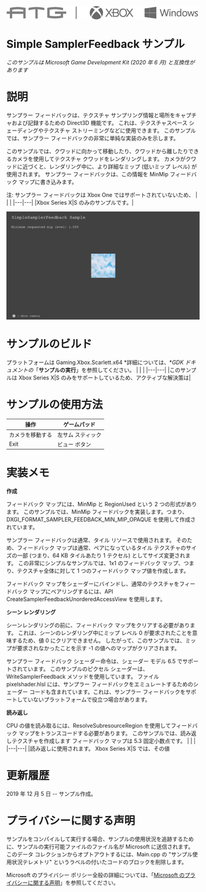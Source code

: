 ![](./media/image1.png)

# Simple SamplerFeedback サンプル

*このサンプルは Microsoft Game Development Kit (2020 年 6 月) と互換性があります*

# 説明

サンプラー フィードバックは、テクスチャ サンプリング情報と場所をキャプチャおよび記録するための Direct3D 機能です。 これは、テクスチャスペース シェーディングやテクスチャ ストリーミングなどに使用できます。 このサンプルでは、サンプラー フィードバックの非常に単純な実装のみを示します。

このサンプルでは、クワッドに向かって移動したり、クワッドから離したりできるカメラを使用してテクスチャ クワッドをレンダリングします。 カメラがクワッドに近づくと、レンダリング中に、より詳細なミップ (低いミップ レベル) が使用されます。 サンプラー フィードバックは、この情報を MinMip フィードバック マップに書き込みます。

注: サンプラー フィードバックは Xbox One ではサポートされていないため、
| | |
|---|---|
|Xbox Series X|S のみのサンプルです。|

![](./media/image3.png)

# サンプルのビルド

プラットフォームは Gaming.Xbox.Scarlett.x64 *詳細については、**GDK ドキュメントの*「__サンプルの実行__」を参照してください。
| | |
|---|---|
|このサンプルは Xbox Series X|S のみをサポートしているため、アクティブな解決策は|


# サンプルの使用方法

| 操作 | ゲームパッド |
|---|---|
| カメラを移動する | 左サム スティック |
| Exit | ビュー ボタン |

# 実装メモ

**作成**

フィードバック マップには、MinMip と RegionUsed という 2 つの形式があります。 このサンプルでは、MinMip フィードバックを実装します。つまり、DXGI_FORMAT_SAMPLER_FEEDBACK_MIN_MIP_OPAQUE を使用して作成されています。

サンプラー フィードバックは通常、タイル リソースで使用されます。 そのため、フィードバック マップは通常、ペアになっているタイル テクスチャのサイズの一部 (つまり、64 KB タイルあたり 1 テクセル) としてサイズ変更されます。 この非常にシンプルなサンプルでは、1x1 のフィードバック マップ、つまり、テクスチャ全体に対して 1 つのフィードバック マップ値を作成します。

フィードバック マップをシェーダーにバインドし、通常のテクスチャをフィードバック マップにペアリングするには、API CreateSamplerFeedbackUnorderedAccessView を使用します。

**シーン レンダリング**

シーンレンダリングの前に、フィードバック マップをクリアする必要があります。 これは、シーンのレンダリング中にミップ レベル 0 が要求されたことを意味するため、値 0 にクリアできません。 したがって、このサンプルでは、ミップが要求されなかったことを示す -1 の値へのマップがクリアされます。

サンプラー フィードバック シェーダー命令は、シェーダー モデル 6.5 でサポートされています。 このサンプルのピクセル シェーダーは、WriteSamplerFeedback メソッドを使用しています。 ファイル pixelshader.hlsl には、サンプラー フィードバックをエミュレートするためのシェーダー コードも含まれています。これは、サンプラー フィードバックをサポートしていないプラットフォームで役立つ場合があります。

**読み返し**

CPU の値を読み取るには、ResolveSubresourceRegion を使用してフィードバック マップをトランスコードする必要があります。 このサンプルでは、読み返しテクスチャを作成します
フィードバック マップは 5.3 固定小数点です。
| | |
|---|---|
|読み返しに使用されます。 Xbox Series X|S では、その値

# 更新履歴

2019 年 12 月 5 日 -- サンプル作成。

# プライバシーに関する声明

サンプルをコンパイルして実行する場合、サンプルの使用状況を追跡するために、サンプルの実行可能ファイルのファイル名が Microsoft に送信されます。 このデータ コレクションからオプトアウトするには、Main.cpp の "サンプル使用状況テレメトリ" というラベルの付いたコードのブロックを削除します。

Microsoft のプライバシー ポリシー全般の詳細については、「[Microsoft のプライバシーに関する声明](https://privacy.microsoft.com/en-us/privacystatement/)」を参照してください。



